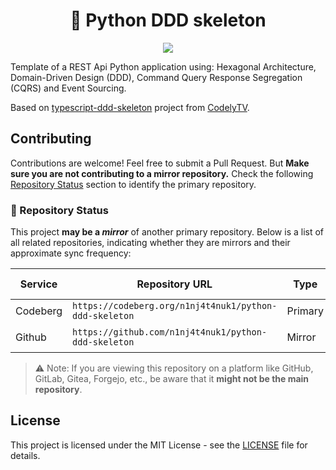 <h1 align="center">🐍 Python DDD skeleton</h1>

<div align="center">

![](https://raw.githubusercontent.com/n1nj4t4nuk1/python-ddd-skeleton/assets/assets/logo.png)

</div>


Template of a REST Api Python application using: Hexagonal Architecture, Domain-Driven Design (DDD), Command Query Response Segregation (CQRS) and Event Sourcing.

Based on [typescript-ddd-skeleton](https://github.com/CodelyTV/typescript-ddd-skeleton) project from [CodelyTV](https://github.com/CodelyTV).

## Contributing

Contributions are welcome! Feel free to submit a Pull Request. But **Make sure you are not contributing to a mirror repository.** Check the following [Repository Status](#-repository-status) section to identify the primary repository.

### 🔄 Repository Status

This project **may be a *mirror*** of another primary repository. Below is a list of all related repositories, indicating whether they are mirrors and their approximate sync frequency:

| Service  | Repository URL                                              | Type      | Sync Frequency        |
|----------|-------------------------------------------------------------|-----------|-----------------------|
| Codeberg | `https://codeberg.org/n1nj4t4nuk1/python-ddd-skeleton`      | Primary   | N/A                   |
| Github   | `https://github.com/n1nj4t4nuk1/python-ddd-skeleton`        | Mirror    | Every commit          |

> ⚠️ Note: If you are viewing this repository on a platform like GitHub, GitLab, Gitea, Forgejo, etc., be aware that it **might not be the main repository**.

## License

This project is licensed under the MIT License - see the [LICENSE](LICENSE) file for details.